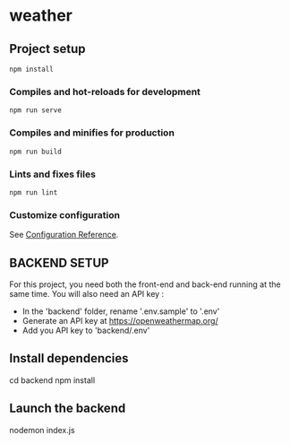 # weather

## Project setup
```
npm install
```

### Compiles and hot-reloads for development
```
npm run serve
```

### Compiles and minifies for production
```
npm run build
```

### Lints and fixes files
```
npm run lint
```

### Customize configuration
See [Configuration Reference](https://cli.vuejs.org/config/).


## BACKEND SETUP

For this project, you need both the front-end and back-end running at the same time. You will also need an API key : 

- In the 'backend' folder, rename '.env.sample' to '.env'
- Generate an API key at https://openweathermap.org/
- Add you API key to 'backend/.env'

## Install dependencies

cd backend
npm install

## Launch the backend 

nodemon index.js